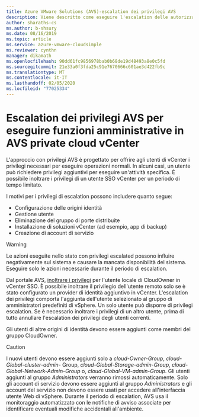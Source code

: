 ```yaml
---
title: Azure VMware Solutions (AVS)-escalation dei privilegi AVS
description: Viene descritto come eseguire l'escalation delle autorizzazioni AVS per eseguire funzioni amministrative in AVS private cloud vCenter
author: sharaths-cs
ms.author: b-shsury
ms.date: 08/16/2019
ms.topic: article
ms.service: azure-vmware-cloudsimple
ms.reviewer: cynthn
manager: dikamath
ms.openlocfilehash: 90dd61fc9856978bab0b68de19d48493a8e0c5fd
ms.sourcegitcommit: 21e33a0f3fda25c91e7670666c601ae3d422fb9c
ms.translationtype: MT
ms.contentlocale: it-IT
ms.lasthandoff: 02/05/2020
ms.locfileid: "77025334"
---
```

# <a name="escalate-avs-privileges-to-perform-administrative-functions-in-avs-private-cloud-vcenter"></a>Escalation dei privilegi AVS per eseguire funzioni amministrative in AVS private cloud vCenter

L'approccio con privilegi AVS è progettato per offrire agli utenti di vCenter i privilegi necessari per eseguire operazioni normali. In alcuni casi, un utente può richiedere privilegi aggiuntivi per eseguire un'attività specifica. È possibile inoltrare i privilegi di un utente SSO vCenter per un periodo di tempo limitato.

I motivi per i privilegi di escalation possono includere quanto segue:

* Configurazione delle origini identità
* Gestione utente
* Eliminazione del gruppo di porte distribuite
* Installazione di soluzioni vCenter (ad esempio, app di backup)
* Creazione di account di servizio

> [!WARNING]
> Le azioni eseguite nello stato con privilegi escalated possono influire negativamente sul sistema e causare la mancata disponibilità del sistema. Eseguire solo le azioni necessarie durante il periodo di escalation.

Dal portale AVS, [inoltrare i privilegi](escalate-private-cloud-privileges.md) per l'utente locale di CloudOwner in vCenter SSO. È possibile inoltrare il privilegio dell'utente remoto solo se è stato configurato un provider di identità aggiuntivo in vCenter. L'escalation dei privilegi comporta l'aggiunta dell'utente selezionato al gruppo di amministratori predefiniti di vSphere. Un solo utente può disporre di privilegi escalation. Se è necessario inoltrare i privilegi di un altro utente, prima di tutto annullare l'escalation dei privilegi degli utenti correnti.

Gli utenti di altre origini di identità devono essere aggiunti come membri del gruppo CloudOwner.

> [!CAUTION]
> I nuovi utenti devono essere aggiunti solo a *cloud-Owner-Group*, *cloud-Global-cluster-admin-* Group, *cloud-Global-Storage-admin-Group*, *cloud-Global-Network-Admin-Group* o, *cloud-Global-VM-admin-Group*.  Gli utenti aggiunti al gruppo *Administrators* verranno rimossi automaticamente.  Solo gli account di servizio devono essere aggiunti al gruppo *Administrators* e gli account del servizio non devono essere usati per accedere all'interfaccia utente Web di vSphere.
Durante il periodo di escalation, AVS usa il monitoraggio automatizzato con le notifiche di avviso associate per identificare eventuali modifiche accidentali all'ambiente.
